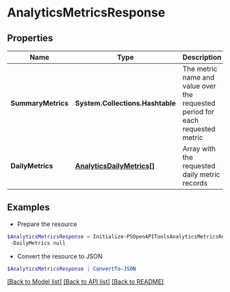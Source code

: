 # AnalyticsMetricsResponse
## Properties

Name | Type | Description | Notes
------------ | ------------- | ------------- | -------------
**SummaryMetrics** | **System.Collections.Hashtable** | The metric name and value over the requested period for each requested metric | [optional] 
**DailyMetrics** | [**AnalyticsDailyMetrics[]**](AnalyticsDailyMetrics.md) | Array with the requested daily metric records | [optional] 

## Examples

- Prepare the resource
```powershell
$AnalyticsMetricsResponse = Initialize-PSOpenAPIToolsAnalyticsMetricsResponse  -SummaryMetrics {&quot;CLOSEUP&quot;:1,&quot;CLOSEUP_RATE&quot;:0,&quot;ENGAGEMENT&quot;:1,&quot;ENGAGEMENT_RATE&quot;:0,&quot;IMPRESSION&quot;:240,&quot;OUTBOUND_CLICK&quot;:20,&quot;OUTBOUND_CLICK_RATE&quot;:0.08,&quot;PIN_CLICK&quot;:37,&quot;PIN_CLICK_RATE&quot;:0.15,&quot;PROFILE_VISIT&quot;:0,&quot;QUARTILE_95_PERCENT_VIEW&quot;:8,&quot;SAVE&quot;:20,&quot;SAVE_RATE&quot;:0.18,&quot;VIDEO_10S_VIEW&quot;:2,&quot;VIDEO_AVG_WATCH_TIME&quot;:2507.75,&quot;VIDEO_MRC_VIEW&quot;:20,&quot;VIDEO_START&quot;:29,&quot;VIDEO_V50_WATCH_TIME&quot;:10031} `
 -DailyMetrics null
```

- Convert the resource to JSON
```powershell
$AnalyticsMetricsResponse | ConvertTo-JSON
```

[[Back to Model list]](../README.md#documentation-for-models) [[Back to API list]](../README.md#documentation-for-api-endpoints) [[Back to README]](../README.md)

